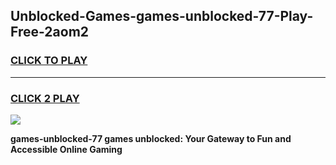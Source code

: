 
## Unblocked-Games-games-unblocked-77-Play-Free-2aom2
<h3>
<a href="https://premium76.site?title=games-unblocked-77&ref=10A">CLICK TO PLAY</a></h3>
<hr>

<h3>
<a href="https://premium76.site?title=games-unblocked-77&ref=10A">CLICK 2 PLAY</a>
  
</h3>

<a href="https://premium76.site?title=games-unblocked-77&ref=10A"><img src="https://clearcache.store/games.png"></a>


**games-unblocked-77 games unblocked: Your Gateway to Fun and Accessible Online Gaming**
